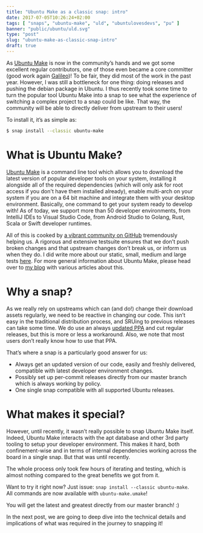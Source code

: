 ```yaml
---
title: "Ubuntu Make as a classic snap: intro"
date: 2017-07-05T10:26:24+02:00
tags: [ "snaps", "ubuntu-make", "uld", "ubuntulovesdevs", "pu" ]
banner: "public/ubuntu/uld.svg"
type: "post"
slug: "ubuntu-make-as-classic-snap-intro"
draft: true
---
```


As [Ubuntu Make](https://wiki.ubuntu.com/ubuntu-make) is now in the community’s hands and we got some excellent regular contributors, one of those even became a core committer (good work again [Galileo](https://github.com/LyzardKing))! To be fair, they did most of the work in the past year. However, I was still a bottleneck for one thing: doing releases and pushing the debian package in Ubuntu. I thus recently took some time to turn the popular tool Ubuntu Make into a snap to see what the experience of switching a complex project to a snap could be like. That way, the community will be able to directly deliver from upstream to their users!
 
To install it, it’s as simple as:
```sh
$ snap install --classic ubuntu-make
```

# What is Ubuntu Make?
[Ubuntu Make](https://github.com/ubuntu/ubuntu-make) is a command line tool which allows you to download the latest version of popular developer tools on your system, installing it alongside all of the required dependencies (which will only ask for root access if you don't have them installed already), enable multi-arch on your system if you are on a 64 bit machine and integrate them with your desktop environment. Basically, one command to get your system ready to develop with!
As of today, we support more than 50 developer environments, from IntelliJ IDEs to Visual Studio Code, from Android Studio to Golang, Rust, Scala or Swift developer runtimes.
 
All of this is cooked by [a vibrant community on GitHub](https://github.com/ubuntu/ubuntu-make/network/members) tremendously helping us. A rigorous and extensive testsuite ensures that we don’t push broken changes and that upstream changes don’t break us, or inform us when they do. I did write more about our static, small, medium and large tests [here](/post/Ubuntu-Developer-Tools-Center:-how-do-we-run-tests/). For more general information about Ubuntu Make, please head over to [my blog](https://didrocks.fr/tags/ubuntulovesdevs) with various articles about this.

# Why a snap?
As we really rely on upstreams which can (and do!) change their download assets regularly, we need to be reactive in changing our code. This isn’t easy in the traditional distribution process, and SRUing to previous releases can take some time. We do use an always [updated PPA](https://launchpad.net/~ubuntu-desktop/+archive/ubuntu/ubuntu-make) and cut regular releases, but this is more or less a workaround. Also, we note that most users don’t really know how to use that PPA.
 
That’s where a snap is a particularly good answer for us:

 * Always get an updated version of our code, easily and freshly delivered, compatible with latest developer environment changes.
 * Possibly set up per-commit releases directly from our master branch which is always working by policy.
 * One single snap compatible with all supported Ubuntu releases.
 
# What makes it special?
However, until recently, it wasn’t really possible to snap Ubuntu Make itself. Indeed, Ubuntu Make interacts with the apt database and other 3rd party tooling to setup your developer environment. This makes it hard, both confinement-wise and in terms of internal dependencies working across the board in a single snap. But that was until recently.
 
The whole process only took few hours of iterating and testing, which is almost nothing compared to the great benefits we got from it.
 
Want to try it right now? Just issue: `snap install --classic ubuntu-make`.
All commands are now available with `ubuntu-make.umake`!

You will get the latest and greatest directly from our master branch! :)
 
In the next post, we are going to deep dive into the technical details and implications of what was required in the journey to snapping it!
